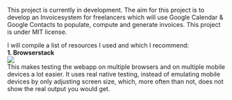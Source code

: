 This project is currently in development.
The aim for this project is to develop an Invoicesystem for freelancers which will use Google Calendar & Google Contacts to populate, compute and generate invoices.
This project is under MIT license.

I will compile a list of resources I used and which I recommend:
<br><strong>1. Browserstack</strong><br>
<a href="https://www.browserstack.com/"><img src="https://www.browserstack.com/images/layout/browserstack-logo-600x315.png"></a><br>
This makes testing the webapp on multiple browsers and on multiple mobile devices a lot easier.
It uses real native testing, instead of emulating mobile devices by only adjusting screen size, which, more often than not, does not show the real output you would get.
